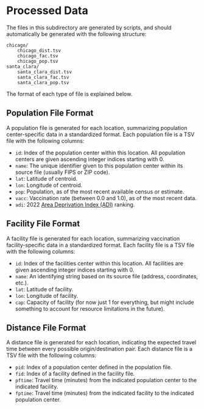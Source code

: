 # Processed Data

The files in this subdirectory are generated by scripts, and should automatically be generated with the following structure:
```
chicago/
    chicago_dist.tsv
    chicago_fac.tsv
    chicago_pop.tsv
santa_clara/
    santa_clara_dist.tsv
    santa_clara_fac.tsv
    santa_clara_pop.tsv
```
The format of each type of file is explained below.

## Population File Format

A population file is generated for each location, summarizing population center-specific data in a standardized format. Each population file is a TSV file with the following columns:

* `id`: Index of the population center within this location. All population centers are given ascending integer indices starting with 0.
* `name`: The unique identifier given to this population center within its source file (usually FIPS or ZIP code).
* `lat`: Latitude of centroid.
* `lon`: Longitude of centroid.
* `pop`: Population, as of the most recent available census or estimate.
* `vacc`: Vaccination rate (between 0.0 and 1.0), as of the most recent data.
* `adi`: 2022 [Area Deprivation Index (ADI)](https://www.nejm.org/doi/full/10.1056/NEJMp1802313) ranking.

## Facility File Format

A facility file is generated for each location, summarizing vaccination facility-specific data in a standardized format. Each facility file is a TSV file with the following columns:

* `id`: Index of the facilities center within this location. All facilities are given ascending integer indices starting with 0.
* `name`: An identifying string based on its source file (address, coordinates, etc.).
* `lat`: Latitude of facility.
* `lon`: Longitude of facility.
* `cap`: Capacity of facility (for now just 1 for everything, but might include something to account for resource limitations in the future).

## Distance File Format

A distance file is generated for each location, indicating the expected travel time between every possible origin/destination pair. Each distance file is a TSV file with the following columns:

* `pid`: Index of a population center defined in the population file.
* `fid`: Index of a facility defined in the facility file.
* `pftime`: Travel time (minutes) from the indicated population center to the indicated facility.
* `fptime`: Travel time (minutes) from the indicated facility to the indicated population center.
